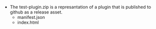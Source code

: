 - The test-plugin.zip is a represantation of a plugin that is published to github as a release asset.
  * manifest.json
  * index.html
